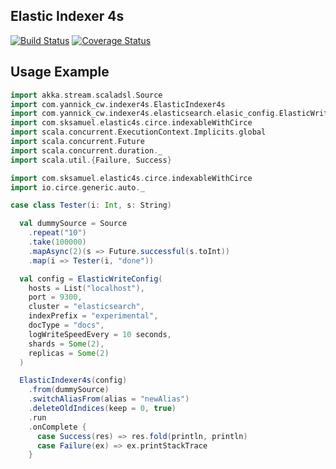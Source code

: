 ## Elastic Indexer 4s

[![Build Status](https://travis-ci.org/yannick-cw/elastic-indexer4s.svg?branch=master)](https://travis-ci.org/yannick-cw/elastic-indexer4s)
[![Coverage Status](https://coveralls.io/repos/github/yannick-cw/elastic-indexer4s/badge.svg?branch=master)](https://coveralls.io/github/yannick-cw/elastic-indexer4s?branch=master)

## Usage Example

```scala
import akka.stream.scaladsl.Source
import com.yannick_cw.indexer4s.ElasticIndexer4s
import com.yannick_cw.indexer4s.elasticsearch.elasic_config.ElasticWriteConfig
import com.sksamuel.elastic4s.circe.indexableWithCirce
import scala.concurrent.ExecutionContext.Implicits.global
import scala.concurrent.Future
import scala.concurrent.duration._
import scala.util.{Failure, Success}

import com.sksamuel.elastic4s.circe.indexableWithCirce
import io.circe.generic.auto._

case class Tester(i: Int, s: String)

  val dummySource = Source
    .repeat("10")
    .take(100000)
    .mapAsync(2)(s => Future.successful(s.toInt))
    .map(i => Tester(i, "done"))

  val config = ElasticWriteConfig(
    hosts = List("localhost"),
    port = 9300,
    cluster = "elasticsearch",
    indexPrefix = "experimental",
    docType = "docs",
    logWriteSpeedEvery = 10 seconds,
    shards = Some(2),
    replicas = Some(2)
  )

  ElasticIndexer4s(config)
    .from(dummySource)
    .switchAliasFrom(alias = "newAlias")
    .deleteOldIndices(keep = 0, true)
    .run
    .onComplete {
      case Success(res) => res.fold(println, println)
      case Failure(ex) => ex.printStackTrace
    }
```